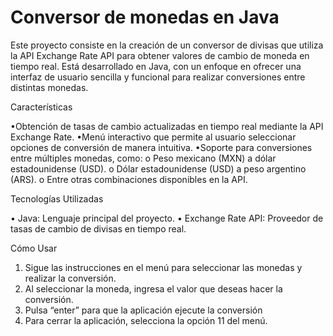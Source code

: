 # Conversor de monedas en Java

Este proyecto consiste en la creación de un conversor de divisas que utiliza la API Exchange Rate API para obtener valores de cambio de moneda en tiempo real. Está desarrollado en Java, con un enfoque en ofrecer una interfaz de usuario sencilla y funcional para realizar conversiones entre distintas monedas.

Características 

•Obtención de tasas de cambio actualizadas en tiempo real mediante la API Exchange Rate. 
•Menú interactivo que permite al usuario seleccionar opciones de conversión de manera intuitiva. 
•Soporte para conversiones entre múltiples monedas, como: 
      o	Peso mexicano (MXN) a dólar estadounidense (USD). 
      o	Dólar estadounidense (USD) a peso argentino (ARS). 
      o	Entre otras combinaciones disponibles en la API. 

  
Tecnologías Utilizadas 
 
  •	Java: Lenguaje principal del proyecto. 
  •	Exchange Rate API: Proveedor de tasas de cambio de divisas en tiempo real. 

Cómo Usar 
  1.	Sigue las instrucciones en el menú para seleccionar las monedas y realizar la conversión. 
  2.	Al seleccionar la moneda, ingresa el valor que deseas hacer la conversión. 
  3.	Pulsa “enter” para que la aplicación ejecute la conversión 
  4.	Para cerrar la aplicación, selecciona la opción 11 del menú.


